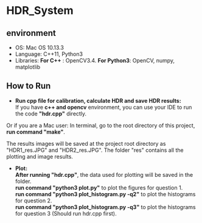 # HDR_System
## environment
*  OS: Mac OS 10.13.3
*  Language: C++11, Python3
*  Libraries: **For C++** : OpenCV3.4. **For Python3**: OpenCV, numpy, matplotlib

## How to Run
*  **Run cpp file for calibration, calculate HDR and save HDR results:**  
 If you have **c++ and opencv** environment, you can use your IDE to run the code **"hdr.cpp"** directly.  

 Or if you are a Mac user: In terminal, go to the root directory of this project, **run command "make"**.  

 The results images will be saved at the project root directory as "HDR1_res.JPG" and "HDR2_res.JPG". The folder "res" contains all the plotting and image results.

*  **Plot:**  
 **After running "hdr.cpp"**, the data used for plotting will be saved in the folder.  
 **run command "python3 plot.py"** to plot the figures for question 1.  
 **run command "python3 plot_histogram.py -q2"** to plot the histograms for question 2.  
 **run command "python3 plot_histogram.py -q3"** to plot the histograms for question 3 (Should run hdr.cpp first).  
